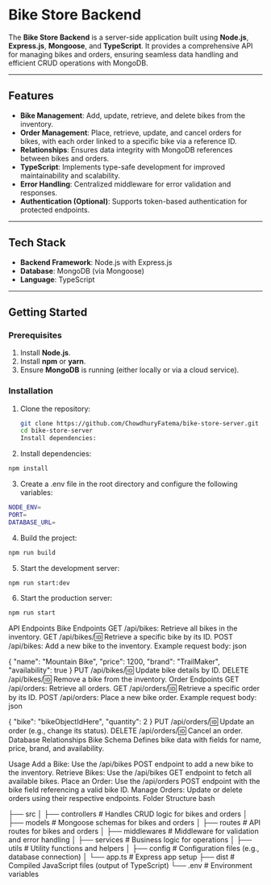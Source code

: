 # Bike Store Backend

The **Bike Store Backend** is a server-side application built using **Node.js**, **Express.js**, **Mongoose**, and **TypeScript**. It provides a comprehensive API for managing bikes and orders, ensuring seamless data handling and efficient CRUD operations with MongoDB.

---

## Features

- **Bike Management**: Add, update, retrieve, and delete bikes from the inventory.
- **Order Management**: Place, retrieve, update, and cancel orders for bikes, with each order linked to a specific bike via a reference ID.
- **Relationships**: Ensures data integrity with MongoDB references between bikes and orders.
- **TypeScript**: Implements type-safe development for improved maintainability and scalability.
- **Error Handling**: Centralized middleware for error validation and responses.
- **Authentication (Optional)**: Supports token-based authentication for protected endpoints.

---

## Tech Stack

- **Backend Framework**: Node.js with Express.js
- **Database**: MongoDB (via Mongoose)
- **Language**: TypeScript

---

## Getting Started

### Prerequisites

1. Install **Node.js**.
2. Install **npm** or **yarn**.
3. Ensure **MongoDB** is running (either locally or via a cloud service).

### Installation

1. Clone the repository:
   ```bash
   git clone https://github.com/ChowdhuryFatema/bike-store-server.git
   cd bike-store-server
   Install dependencies:
   ```

2. Install dependencies:
```bash
npm install
```


3. Create a .env file in the root directory and configure the following variables:

```bash
NODE_ENV=
PORT=
DATABASE_URL=
```

4. Build the project:

```bash
npm run build
```

5. Start the development server:
```bash
npm run start:dev
```

6. Start the production server:
```bash
npm run start
```

API Endpoints
Bike Endpoints
GET /api/bikes: Retrieve all bikes in the inventory.
GET /api/bikes/:id: Retrieve a specific bike by its ID.
POST /api/bikes: Add a new bike to the inventory.
Example request body:
json

{
"name": "Mountain Bike",
"price": 1200,
"brand": "TrailMaker",
"availability": true
}
PUT /api/bikes/:id: Update bike details by ID.
DELETE /api/bikes/:id: Remove a bike from the inventory.
Order Endpoints
GET /api/orders: Retrieve all orders.
GET /api/orders/:id: Retrieve a specific order by its ID.
POST /api/orders: Place a new bike order.
Example request body:
json

{
"bike": "bikeObjectIdHere",
"quantity": 2
}
PUT /api/orders/:id: Update an order (e.g., change its status).
DELETE /api/orders/:id: Cancel an order.
Database Relationships
Bike Schema
Defines bike data with fields for name, price, brand, and availability.

Usage
Add a Bike: Use the /api/bikes POST endpoint to add a new bike to the inventory.
Retrieve Bikes: Use the /api/bikes GET endpoint to fetch all available bikes.
Place an Order: Use the /api/orders POST endpoint with the bike field referencing a valid bike ID.
Manage Orders: Update or delete orders using their respective endpoints.
Folder Structure
bash

├── src
│ ├── controllers # Handles CRUD logic for bikes and orders
│ ├── models # Mongoose schemas for bikes and orders
│ ├── routes # API routes for bikes and orders
│ ├── middlewares # Middleware for validation and error handling
│ ├── services # Business logic for operations
│ ├── utils # Utility functions and helpers
│ ├── config # Configuration files (e.g., database connection)
│ └── app.ts # Express app setup
├── dist # Compiled JavaScript files (output of TypeScript)
└── .env # Environment variables
